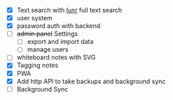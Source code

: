 - [x] Text search with [lunr](https://lunrjs.com/) full text search
- [x] user system
- [x] password auth with backend
- [ ] ~~admin panel~~ Settings 
  - [ ] export and import data
  - [ ] manage users
- [ ] whiteboard notes with SVG
- [x] Tagging notes
- [x] PWA
- [x] Add http API to take backups and background sync
- [ ] Background Sync
